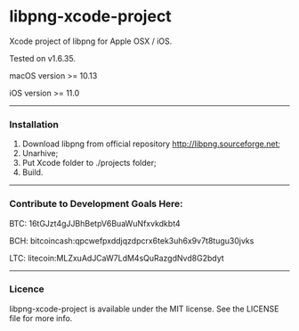 libpng-xcode-project
====================

Xcode project of libpng for Apple OSX / iOS.

Tested on v1.6.35.

macOS version >= 10.13

iOS version >= 11.0

___
### Installation
1. Download libpng from official repository http://libpng.sourceforge.net;
2. Unarhive;
3. Put Xcode folder to ./projects folder;
4. Build.

 ___
### Contribute to Development Goals Here: 

BTC: 16tGJzt4gJJBhBetpV6BuaWuNfxvkdkbt4

BCH: bitcoincash:qpcwefpxddjqzdpcrx6tek3uh6x9v7t8tugu30jvks

LTC: litecoin:MLZxuAdJCaW7LdM4sQuRazgdNvd8G2bdyt

___
### Licence
libpng-xcode-project is available under the MIT license. See the LICENSE file for more info.
